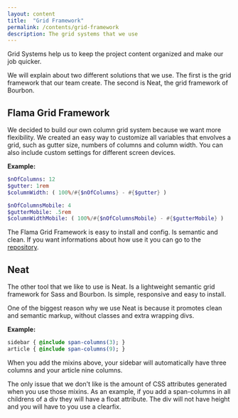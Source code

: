```yaml
---
layout: content
title:  "Grid Framework"
permalink: /contents/grid-framework
description: The grid systems that we use
---
```


Grid Systems help us to keep the project content organized and make our job quicker.

We will explain about two different solutions that we use.
The first is the grid framework that our team create.
The second is Neat, the grid framework of Bourbon.

## Flama Grid Framework

We decided to build our own column grid system because we want more flexibility.
We created an easy way to customize all variables that envolves a grid,
such as gutter size, numbers of columns and column width.
You can also include custom settings for different screen devices.

**Example:**

```sass
$nOfColumns: 12
$gutter: 1rem
$columnWidth: ( 100%/#{$nOfColumns} - #{$gutter} )

$nOfColumnsMobile: 4
$gutterMobile: .5rem
$columnWidthMobile: ( 100%/#{$nOfColumnsMobile} - #{$gutterMobile} )
```

The Flama Grid Framework is easy to install and config. Is semantic and clean.
If you want informations about how use it you can go to the [repository](https://github.com/flama).

## Neat

The other tool that we like to use is Neat.
Is a lightweight semantic grid framework for Sass and Bourbon.
Is simple, responsive and easy to install.

One of the biggest reason why we use Neat is because it promotes clean and semantic markup, without classes and extra wrapping divs.

**Example:**

```sass
sidebar { @include span-columns(3); }
article { @include span-columns(9); }
```

When you add the mixins above, your sidebar will automatically have three columns and your article nine columns.

The only issue that we don't like is the amount of CSS attributes generated when you use those mixins.
As an example, if you add a span-columns in all childrens of a div they will have a float attribute.
The div will not have height and you will have to you use a clearfix.


